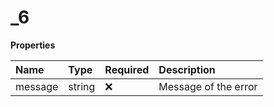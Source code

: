 # \_6

**Properties**

| Name    | Type   | Required | Description          |
| :------ | :----- | :------- | :------------------- |
| message | string | ❌       | Message of the error |
